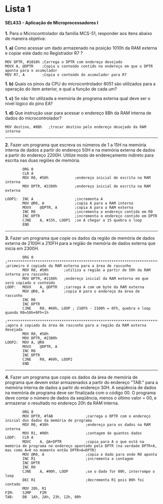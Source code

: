 # Lista 1

#### SEL433 - Aplicação de Microprocessadores I

**1.** Para o Microcontrolador da família MCS-51, responder aos itens abaixo de maneira
objetiva:

**1. a)** Como acessar um dado armazenado na posição 1010h da RAM externa e copiar este
dado no Registrador R7 ?

```assembly
MOV DPTR, #1010h ;Carrega o DPTR com endereço desejado
MOVX A, @DPTR    ;Copia o conteúdo contido no endereço em que o DPTR aponta para o acumulador
MOV R7, A        ;Copia o conteúdo do acumulador para R7
```

**1. b)** Quais os pinos da CPU do microcontrolador 8051 são utilizados para a operação do
item anterior, e qual a função de cada um?

**1. c)** Se não for utilizada a memória de programa externa qual deve ser o nível lógico do
pino EA?

**1. d)** Que instrução usar para acessar o endereço 8Bh da RAM interna de dados do
microcontrolador?

```assembly
MOV destino, #8Bh   ;trocar destino pelo endereço desejado da RAM interna
```

---

**2.** Fazer um programa que escreva os números de 1 a 15H na memória interna de dados a
partir do endereço 50H e na memória externa de dados a partir do endereço 2200H. Utilize
modo de endereçamento indireto para escrita nas duas regiões de memória.

```assembly
        ORG	0
        CLR	A
        MOV	R0, #50h            ;endereço inicial de escrita na RAM interna
        MOV	DPTR, #2200h        ;endereço inicial de escrita na RAM externa
	    
LOOP1:	INC	A                   ;incrementa A
        MOV	@R0, A              ;copia A para a RAM interna
        MOVX	@DPTR, A        ;copia A para a RAM externa
        INC	R0                  ;incrementa o endereço contido em R0
        INC	DPTR				;incrementa o endereço contido em DPTR
        CJNE	A, #15h, LOOP1  ;se A chegar a 15 quebra o loop
        END
```

---

**3.** Fazer um programa que copie os dados da região de memória de dados externa de 2100H
a 210FH para a região de memória de dados externa que inicia em 2300H.

```assembly
        ORG	0	
;*****************************************************************************************
;primeiro é copiado da RAM externa para a área de rascunho
        MOV	R0, #50h       ;utiliza a região a partir de 50h da RAM interna pra rascunho
        MOV	DPTR, #2100h   ;endereço inicial da RAM externa em que será copiado o conteúdo
LOOP:	MOVX	A, @DPTR   ;carrega A com um byte da RAM externa
        MOV	@R0, A         ;copia A para o endereço da área de rascunho
        INC	R0    
        INC	DPTR           
        CJNE	R0, #60h, LOOP ; 210Fh - 2100h = 0Fh, quebra o loop quando R0=50h+0Fh+1h

;*****************************************************************************************
;agora é copiado da área de rascunho para a região da RAM externa desejada
        MOV	R0, #50h
        MOV	DPTR, #2300h
LOOP2:	MOV	A, @R0
        MOVX	@DPTR, A
        INC	R0
        INC	DPTR
        CJNE	R0, #60h, LOOP2
        END
```

---

**4.** Fazer um programa que copie os dados da área de memória de programa que devem
estar armazenados a partir do endereço "TAB:" para a memória interna de dados a partir
do endereço 30H. A seqüência de dados na memória de programa deve ser finalizada
com o código 00. O programa deve contar o número de dados da seqüência, menos o
último valor = 00, e armazenar o resultado no endereço 20h da RAM interna.

```assembly
        ORG	0
        MOV	DPTR, #TAB               ;carrega o DPTR com o endereço inicial dos dados da memória de programa
        MOV	R0, #30h                 ;endereço para os dados na RAM interna
        MOV	R1, #00h                 ;contagem de quantos dados
LOOP:	CLR	A
        MOVC	A, @A+DPTR           ;copia para A o que está na memória de programa no endereço apontado pelo DPTR (na verdade DPTR+A, mas como A=0 no momento então DPTR+A=DPTR)
        MOV	@R0, A                   ;copia o dado para onde R0 aponta
        INC	R1                       ;incrementa a contagem
        INC	DPTR
        INC	R0
        CJNE	A, #00h, LOOP        ;se o dado for 00h, interrompe o loop
        DEC	R1                       ;decrementa R1 pois 00h foi contado
        MOV	20h, R1
FIM:	SJMP	FIM
TAB:	DB	1Ah, 2Ah, 23h, 12h, 00h
```



